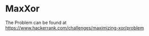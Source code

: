 # MaxXor
The Problem can be found at 
https://www.hackerrank.com/challenges/maximizing-xor/problem

